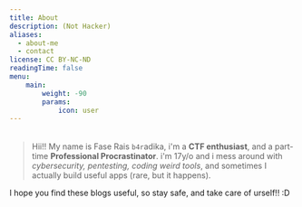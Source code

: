 ```yaml
---
title: About
description: (Not Hacker)
aliases:
  - about-me
  - contact
license: CC BY-NC-ND
readingTime: false
menu:
    main:
        weight: -90
        params:
            icon: user
---
```

###### 
>Hii!! My name is Fase Rais `b4r`adika, i'm a <strong>CTF enthusiast</strong>, and a part-time <strong>Professional Procrastinator</strong>. i'm 17y/o and i mess around with <em>cybersecurity, pentesting, coding weird tools</em>, and sometimes I actually build useful apps (rare, but it happens).

I hope you find these blogs useful, so stay safe, and take care of urself!! :D
